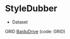 # StyleDubber


- Dataset


GRID [BaiduDrive](https://pan.baidu.com/s/1E4cPbDvw_Zfk3_F8qoM7JA) (code: GRID)


